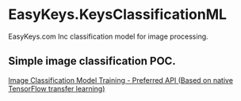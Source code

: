 # EasyKeys.KeysClassificationML

EasyKeys.com Inc classification model for image processing.

## Simple image classification POC.

[Image Classification Model Training - Preferred API (Based on native TensorFlow transfer learning)](https://github.com/dotnet/machinelearning-samples/tree/main/samples/csharp/getting-started/DeepLearning_ImageClassification_Training)
